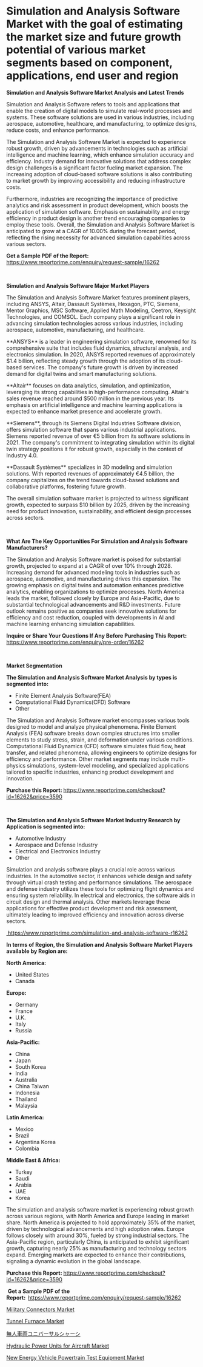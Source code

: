 <p><h1>Simulation and Analysis Software Market with the goal of estimating the market size and future growth potential of various market segments based on component, applications, end user and region</h1></p><p><strong>Simulation and Analysis Software Market Analysis and Latest Trends</strong></p>
<p><p>Simulation and Analysis Software refers to tools and applications that enable the creation of digital models to simulate real-world processes and systems. These software solutions are used in various industries, including aerospace, automotive, healthcare, and manufacturing, to optimize designs, reduce costs, and enhance performance. </p><p>The Simulation and Analysis Software Market is expected to experience robust growth, driven by advancements in technologies such as artificial intelligence and machine learning, which enhance simulation accuracy and efficiency. Industry demand for innovative solutions that address complex design challenges is a significant factor fueling market expansion. The increasing adoption of cloud-based software solutions is also contributing to market growth by improving accessibility and reducing infrastructure costs.</p><p>Furthermore, industries are recognizing the importance of predictive analytics and risk assessment in product development, which boosts the application of simulation software. Emphasis on sustainability and energy efficiency in product design is another trend encouraging companies to employ these tools. Overall, the Simulation and Analysis Software Market is anticipated to grow at a CAGR of 10.00% during the forecast period, reflecting the rising necessity for advanced simulation capabilities across various sectors.</p></p>
<p><strong>Get a Sample PDF of the Report:&nbsp;</strong> <a href="https://www.reportprime.com/enquiry/request-sample/16262">https://www.reportprime.com/enquiry/request-sample/16262</a></p>
<p>&nbsp;</p>
<p><strong>Simulation and Analysis Software Major Market Players</strong></p>
<p><p>The Simulation and Analysis Software Market features prominent players, including ANSYS, Altair, Dassault Systèmes, Hexagon, PTC, Siemens, Mentor Graphics, MSC Software, Applied Math Modeling, Ceetron, Keysight Technologies, and COMSOL. Each company plays a significant role in advancing simulation technologies across various industries, including aerospace, automotive, manufacturing, and healthcare.</p><p>**ANSYS** is a leader in engineering simulation software, renowned for its comprehensive suite that includes fluid dynamics, structural analysis, and electronics simulation. In 2020, ANSYS reported revenues of approximately $1.4 billion, reflecting steady growth through the adoption of its cloud-based services. The company's future growth is driven by increased demand for digital twins and smart manufacturing solutions.</p><p>**Altair** focuses on data analytics, simulation, and optimization, leveraging its strong capabilities in high-performance computing. Altair's sales revenue reached around $500 million in the previous year. Its emphasis on artificial intelligence and machine learning applications is expected to enhance market presence and accelerate growth.</p><p>**Siemens**, through its Siemens Digital Industries Software division, offers simulation software that spans various industrial applications. Siemens reported revenue of over €5 billion from its software solutions in 2021. The company's commitment to integrating simulation within its digital twin strategy positions it for robust growth, especially in the context of Industry 4.0.</p><p>**Dassault Systèmes** specializes in 3D modeling and simulation solutions. With reported revenues of approximately €4.5 billion, the company capitalizes on the trend towards cloud-based solutions and collaborative platforms, fostering future growth.</p><p>The overall simulation software market is projected to witness significant growth, expected to surpass $10 billion by 2025, driven by the increasing need for product innovation, sustainability, and efficient design processes across sectors.</p></p>
<p>&nbsp;</p>
<p><strong>What Are The Key Opportunities For Simulation and Analysis Software Manufacturers?</strong></p>
<p><p>The Simulation and Analysis Software market is poised for substantial growth, projected to expand at a CAGR of over 10% through 2028. Increasing demand for advanced modeling tools in industries such as aerospace, automotive, and manufacturing drives this expansion. The growing emphasis on digital twins and automation enhances predictive analytics, enabling organizations to optimize processes. North America leads the market, followed closely by Europe and Asia-Pacific, due to substantial technological advancements and R&D investments. Future outlook remains positive as companies seek innovative solutions for efficiency and cost reduction, coupled with developments in AI and machine learning enhancing simulation capabilities.</p></p>
<p><strong>Inquire or Share Your Questions If Any Before Purchasing This Report:</strong> <a href="https://www.reportprime.com/enquiry/pre-order/16262">https://www.reportprime.com/enquiry/pre-order/16262</a></p>
<p>&nbsp;</p>
<p><strong>Market Segmentation</strong></p>
<p><strong>The Simulation and Analysis Software Market Analysis by types is segmented into:</strong></p>
<p><ul><li>Finite Element Analysis Software(FEA)</li><li>Computational Fluid Dynamics(CFD) Software</li><li>Other</li></ul></p>
<p><p>The Simulation and Analysis Software market encompasses various tools designed to model and analyze physical phenomena. Finite Element Analysis (FEA) software breaks down complex structures into smaller elements to study stress, strain, and deformation under various conditions. Computational Fluid Dynamics (CFD) software simulates fluid flow, heat transfer, and related phenomena, allowing engineers to optimize designs for efficiency and performance. Other market segments may include multi-physics simulations, system-level modeling, and specialized applications tailored to specific industries, enhancing product development and innovation.</p></p>
<p><strong>Purchase this Report:&nbsp;</strong><a href="https://www.reportprime.com/checkout?id=16262&price=3590">https://www.reportprime.com/checkout?id=16262&price=3590</a></p>
<p>&nbsp;</p>
<p><strong>The Simulation and Analysis Software Market Industry Research by Application is segmented into:</strong></p>
<p><ul><li>Automotive Industry</li><li>Aerospace and Defense Industry</li><li>Electrical and Electronics Industry</li><li>Other</li></ul></p>
<p><p>Simulation and analysis software plays a crucial role across various industries. In the automotive sector, it enhances vehicle design and safety through virtual crash testing and performance simulations. The aerospace and defense industry utilizes these tools for optimizing flight dynamics and ensuring system reliability. In electrical and electronics, the software aids in circuit design and thermal analysis. Other markets leverage these applications for effective product development and risk assessment, ultimately leading to improved efficiency and innovation across diverse sectors.</p></p>
<p><a href="https://www.reportprime.com/simulation-and-analysis-software-r16262">&nbsp;https://www.reportprime.com/simulation-and-analysis-software-r16262</a></p>
<p><strong>In terms of Region, the Simulation and Analysis Software Market Players available by Region are:</strong></p>
<p>
    <p> <strong> North America: </strong>
        <ul>
            <li>United States</li>
            <li>Canada</li>
        </ul>
        </p> 
    <p> <strong> Europe: </strong>
        <ul>
            <li>Germany</li>
            <li>France</li>
            <li>U.K.</li>
            <li>Italy</li>
            <li>Russia</li>
        </ul>
        </p> 
    <p> <strong> Asia-Pacific: </strong>
        <ul>
            <li>China</li>
            <li>Japan</li>
            <li>South Korea</li>
            <li>India</li>
            <li>Australia</li>
            <li>China Taiwan</li>
            <li>Indonesia</li>
            <li>Thailand</li>
            <li>Malaysia</li>
        </ul>
        </p> 
    <p> <strong> Latin America: </strong>
        <ul>
            <li>Mexico</li>
            <li>Brazil</li>
            <li>Argentina Korea</li>
            <li>Colombia</li>
        </ul>
        </p> 
    <p> <strong> Middle East & Africa: </strong>
        <ul>
            <li>Turkey</li>
            <li>Saudi</li>
            <li>Arabia</li>
            <li>UAE</li>
            <li>Korea</li>
        </ul>
    </p>
    </p>
<p><p>The simulation and analysis software market is experiencing robust growth across various regions, with North America and Europe leading in market share. North America is projected to hold approximately 35% of the market, driven by technological advancements and high adoption rates. Europe follows closely with around 30%, fueled by strong industrial sectors. The Asia-Pacific region, particularly China, is anticipated to exhibit significant growth, capturing nearly 25% as manufacturing and technology sectors expand. Emerging markets are expected to enhance their contributions, signaling a dynamic evolution in the global landscape.</p></p>
<p><strong>Purchase this Report: </strong><a href="https://www.reportprime.com/checkout?id=16262&price=3590">https://www.reportprime.com/checkout?id=16262&price=3590</a></p>
<p>&nbsp;<strong>Get a Sample PDF of the Report:&nbsp;&nbsp;</strong><a href="https://www.reportprime.com/enquiry/request-sample/16262">https://www.reportprime.com/enquiry/request-sample/16262</a></p>
<p><strong></strong></p>
<p><p><a href="https://medium.com/@williambatz1907/the-market-for-military-connectors-market-is-examined-in-this-report-along-with-the-factors-that-b3ab31e64417?postPublishedType=initial">Military Connectors Market</a></p><p><a href="https://www.linkedin.com/pulse/analyzing-tunnel-furnace-market-dynamics-growth-drivers-zdkrc?trackingId=zDS5ANbZRiuOkUmUGAqwpQ%3D%3D">Tunnel Furnace Market</a></p><p><a href="https://medium.com/@tubbs463/unmanned-vehicle-universal-chassis-market-%E3%81%AF-%E3%82%B3%E3%82%B9%E3%83%88%E7%AE%A1%E7%90%86%E3%81%A8%E5%8A%B9%E7%8E%87%E5%90%91%E4%B8%8A%E3%82%92%E5%84%AA%E5%85%88%E3%81%97%E3%81%BE%E3%81%99-%E3%81%95%E3%82%89%E3%81%AB-%E5%A0%B1%E5%91%8A%E6%9B%B8%E3%81%AF%E5%B8%82%E5%A0%B4%E3%81%AE%E9%9C%80%E8%A6%81%E9%9D%A2%E3%81%A8%E4%BE%9B%E7%B5%A6%E9%9D%A2%E3%81%AE%E4%B8%A1%E6%96%B9%E3%82%92%E3%82%AB%E3%83%90%E3%83%BC%E3%81%97%E3%81%A6%E3%81%84%E3%81%BE%E3%81%99-ed1ab5653f26">無人車両ユニバーサルシャーシ</a></p><p><a href="https://issuu.com/reportprime-2/docs/hydraulic-power-units-for-aircraft-_d6a9e4c68406f3">Hydraulic Power Units for Aircraft Market</a></p><p><a href="https://issuu.com/reportprime-2/docs/new-energy-vehicle-powertrain-test-_a6745fa6db85e5">New Energy Vehicle Powertrain Test Equipment Market</a></p></p>